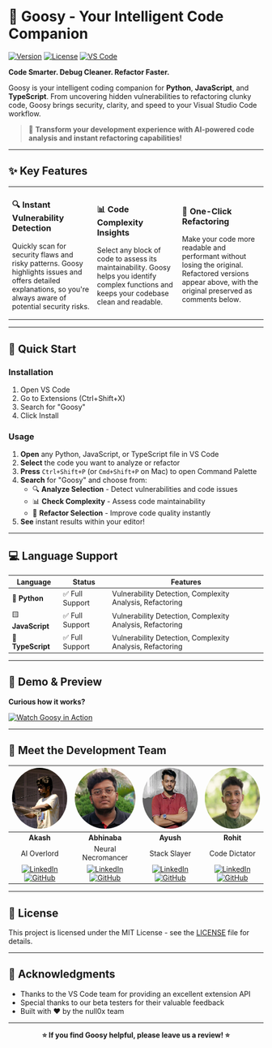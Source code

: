 # 🪿 Goosy - Your Intelligent Code Companion

[![Version](https://img.shields.io/badge/version-1.0.0-blue.svg)]()
[![License](https://img.shields.io/badge/license-MIT-green.svg)](LICENSE)
[![VS Code](https://img.shields.io/badge/VS%20Code-1.74+-brightgreen.svg)](https://code.visualstudio.com/)

**Code Smarter. Debug Cleaner. Refactor Faster.**

Goosy is your intelligent coding companion for **Python**, **JavaScript**, and **TypeScript**. From uncovering hidden vulnerabilities to refactoring clunky code, Goosy brings security, clarity, and speed to your Visual Studio Code workflow.

> 🚀 **Transform your development experience with AI-powered code analysis and instant refactoring capabilities!**

---

## ✨ Key Features

<table>
<tr>
<td width="33%">

### 🔍 **Instant Vulnerability Detection**
Quickly scan for security flaws and risky patterns. Goosy highlights issues and offers detailed explanations, so you're always aware of potential security risks.

</td>
<td width="33%">

### 📊 **Code Complexity Insights**
Select any block of code to assess its maintainability. Goosy helps you identify complex functions and keeps your codebase clean and readable.

</td>
<td width="33%">

### 🧠 **One-Click Refactoring**
Make your code more readable and performant without losing the original. Refactored versions appear above, with the original preserved as comments below.

</td>
</tr>
</table>

---

## 🚀 Quick Start

### Installation
1. Open VS Code
2. Go to Extensions (Ctrl+Shift+X)
3. Search for "Goosy"
4. Click Install

### Usage
1. **Open** any Python, JavaScript, or TypeScript file in VS Code
2. **Select** the code you want to analyze or refactor
3. **Press** `Ctrl+Shift+P` (or `Cmd+Shift+P` on Mac) to open Command Palette
4. **Search** for "Goosy" and choose from:
   - 🔍 **Analyze Selection** - Detect vulnerabilities and code issues
   - 📊 **Check Complexity** - Assess code maintainability 
   - 🧠 **Refactor Selection** - Improve code quality instantly
5. **See** instant results within your editor!

---

## 💻 Language Support

<div align="center">

| Language | Status | Features |
|----------|--------|----------|
| 🐍 **Python** | ✅ Full Support | Vulnerability Detection, Complexity Analysis, Refactoring |
| 🟨 **JavaScript** | ✅ Full Support | Vulnerability Detection, Complexity Analysis, Refactoring |
| 🔷 **TypeScript** | ✅ Full Support | Vulnerability Detection, Complexity Analysis, Refactoring |

</div>

---

## 🎥 Demo & Preview

**Curious how it works?**

[![Watch Goosy in Action](https://img.shields.io/badge/▶️%20Watch%20Demo-YouTube-red?style=for-the-badge)](https://youtu.be/T_8CScm3SBk?si=M3Vp3SYvG4UNo8_y)

---

## 👥 Meet the Development Team

<div align="center">

| <img src="src/images/devs/akash.png" width="120" height="120" style="border-radius: 50%;"> | <img src="src/images/devs/abhinaba.png" width="120" height="120" style="border-radius: 50%;"> | <img src="src/images/devs/ayush.png" width="120" height="120" style="border-radius: 50%;"> | <img src="src/images/devs/rohit.jpg" width="120" height="120" style="border-radius: 50%;"> |
|:---:|:---:|:---:|:---:|
| **Akash** | **Abhinaba** | **Ayush** | **Rohit** |
| AI Overlord | Neural Necromancer | Stack Slayer | Code Dictator |
| [![LinkedIn](https://img.shields.io/badge/LinkedIn-0077B5?style=flat&logo=linkedin&logoColor=white)](https://linkedin.com/in/akash-dev) [![GitHub](https://img.shields.io/badge/GitHub-100000?style=flat&logo=github&logoColor=white)](https://github.com/akash-dev) | [![LinkedIn](https://img.shields.io/badge/LinkedIn-0077B5?style=flat&logo=linkedin&logoColor=white)](https://linkedin.com/in/abhinaba-dev) [![GitHub](https://img.shields.io/badge/GitHub-100000?style=flat&logo=github&logoColor=white)](https://github.com/abhinaba-dev) | [![LinkedIn](https://img.shields.io/badge/LinkedIn-0077B5?style=flat&logo=linkedin&logoColor=white)](https://linkedin.com/in/ayush-dev) [![GitHub](https://img.shields.io/badge/GitHub-100000?style=flat&logo=github&logoColor=white)](https://github.com/ayush-dev) | [![LinkedIn](https://img.shields.io/badge/LinkedIn-0077B5?style=flat&logo=linkedin&logoColor=white)](https://linkedin.com/in/rohit-dev) [![GitHub](https://img.shields.io/badge/GitHub-100000?style=flat&logo=github&logoColor=white)](https://github.com/rohit-dev) |

</div>

---

## 📄 License

This project is licensed under the MIT License - see the [LICENSE](LICENSE) file for details.

---

## 🙏 Acknowledgments

- Thanks to the VS Code team for providing an excellent extension API
- Special thanks to our beta testers for their valuable feedback
- Built with ❤️ by the null0x team

---

<div align="center">

**⭐ If you find Goosy helpful, please leave us a review! ⭐**

</div>